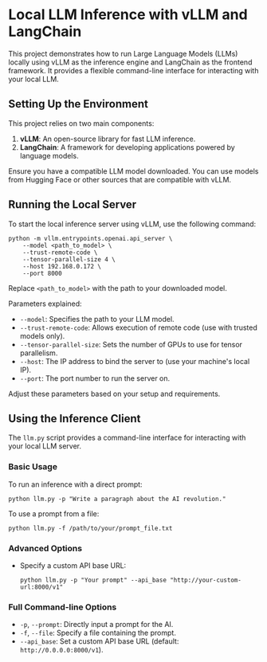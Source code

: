 # Local LLM Inference with vLLM and LangChain

This project demonstrates how to run Large Language Models (LLMs) locally using vLLM as the inference engine and LangChain as the frontend framework. It provides a flexible command-line interface for interacting with your local LLM.

## Setting Up the Environment

This project relies on two main components:

1. **vLLM**: An open-source library for fast LLM inference.
2. **LangChain**: A framework for developing applications powered by language models.

Ensure you have a compatible LLM model downloaded. You can use models from Hugging Face or other sources that are compatible with vLLM.

## Running the Local Server

To start the local inference server using vLLM, use the following command:

```
python -m vllm.entrypoints.openai.api_server \
    --model <path_to_model> \
    --trust-remote-code \
    --tensor-parallel-size 4 \
    --host 192.168.0.172 \
    --port 8000
```

Replace `<path_to_model>` with the path to your downloaded model.

Parameters explained:
- `--model`: Specifies the path to your LLM model.
- `--trust-remote-code`: Allows execution of remote code (use with trusted models only).
- `--tensor-parallel-size`: Sets the number of GPUs to use for tensor parallelism.
- `--host`: The IP address to bind the server to (use your machine's local IP).
- `--port`: The port number to run the server on.

Adjust these parameters based on your setup and requirements.

## Using the Inference Client

The `llm.py` script provides a command-line interface for interacting with your local LLM server.

### Basic Usage

To run an inference with a direct prompt:

```
python llm.py -p "Write a paragraph about the AI revolution."
```

To use a prompt from a file:

```
python llm.py -f /path/to/your/prompt_file.txt
```

### Advanced Options

- Specify a custom API base URL:
  ```
  python llm.py -p "Your prompt" --api_base "http://your-custom-url:8000/v1"
  ```

### Full Command-line Options

- `-p`, `--prompt`: Directly input a prompt for the AI.
- `-f`, `--file`: Specify a file containing the prompt.
- `--api_base`: Set a custom API base URL (default: `http://0.0.0.0:8000/v1`).
